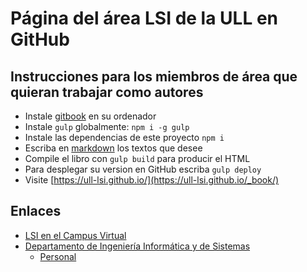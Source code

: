 # Página del área LSI de la  ULL en GitHub


## Instrucciones para los miembros de área que quieran trabajar como autores

* Instale [gitbook](https://github.com/GitbookIO/gitbook/blob/master/docs/setup.md) en su ordenador
* Instale `gulp` globalmente: `npm i -g gulp`
* Instale las dependencias de este proyecto `npm i`
* Escriba en [markdown](https://es.wikipedia.org/wiki/Markdown)  los textos que desee
* Compile el libro con `gulp build` para producir el HTML
* Para desplegar su version en GitHub escriba `gulp deploy`
* Visite [https://ull-lsi.github.io/](https://ull-lsi.github.io/_book/)

## Enlaces 

* [LSI en el Campus Virtual](https://campusvirtual.ull.es/entornos/mod/forum/discuss.php?d=1783)
* [Departamento de Ingeniería Informática y de Sistemas](https://www.ull.es/departamentos/ingenieria-informatica-sistemas/)
  - [Personal](https://www.ull.es/departamentos/ingenieria-informatica-sistemas/personal/)
